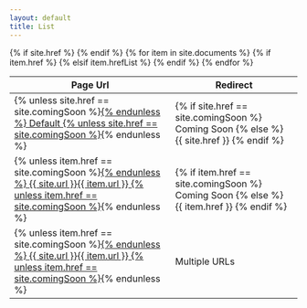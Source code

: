 ```yaml
---
layout: default
title: List
---
```

<table class="mdl-data-table mdl-js-data-table mdl-shadow--2dp">

<thead>
  <tr>
    <th>Page Url</th>
    <th>Redirect</th>
  </tr>

  </thead>
<tbody>
{% if site.href %}
<tr>
    <td>
        {% unless site.href == site.comingSoon %}<a href="{{ site.url }}">{% endunless %}
            Default
        {% unless site.href == site.comingSoon %}</a>{% endunless %}
    </td>
    <td>
    {% if site.href == site.comingSoon %}
    Coming Soon
    {% else %}
        {{ site.href }}
    {% endif %}
    </td>
  </tr>
{% endif %}
{% for item in site.documents %}
{% if item.href %}

<tr>
    <td>
        {% unless item.href == site.comingSoon %}<a href="{{ site.url }}{{ item.url }}">{% endunless %}
            {{ site.url }}{{ item.url }}
        {% unless item.href == site.comingSoon %}</a>{% endunless %}
    </td>
    <td>
    {% if item.href == site.comingSoon %}
    Coming Soon
    {% else %}
        {{ item.href }}
    {% endif %}
    </td>
  </tr>
  {% elsif item.hrefList %}
  <tr>
      <td>
          {% unless item.href == site.comingSoon %}<a href="{{ site.url }}{{ item.url }}">{% endunless %}
              {{ site.url }}{{ item.url }}
          {% unless item.href == site.comingSoon %}</a>{% endunless %}
      </td>
      <td>
      Multiple URLs
      </td>
    </tr>
{% endif %}
{% endfor %}
</tbody>
</table>
